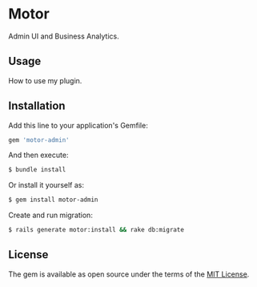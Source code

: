 # Motor

Admin UI and Business Analytics.

## Usage
How to use my plugin.

## Installation
Add this line to your application's Gemfile:

```ruby
gem 'motor-admin'
```

And then execute:
```bash
$ bundle install
```

Or install it yourself as:
```bash
$ gem install motor-admin
```

Create and run migration:
```bash
$ rails generate motor:install && rake db:migrate
```

## License

The gem is available as open source under the terms of the [MIT License](https://opensource.org/licenses/MIT).
